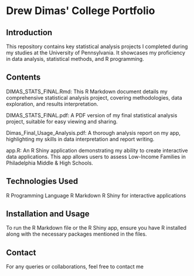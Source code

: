 # Drew Dimas' College Portfolio
## Introduction
This repository contains key statistical analysis projects I completed during my studies at the University of Pennsylvania. It showcases my proficiency in data analysis, statistical methods, and R programming.

## Contents
DIMAS_STATS_FINAL.Rmd: This R Markdown document details my comprehensive statistical analysis project, covering methodologies, data exploration, and results interpretation.

DIMAS_STATS_FINAL.pdf: A PDF version of my final statistical analysis project, suitable for easy viewing and sharing.

Dimas_Final_Usage_Analysis.pdf: A thorough analysis report on my app, highlighting my skills in data interpretation and report writing.

app.R: An R Shiny application demonstrating my ability to create interactive data applications. This app allows users to assess Low-Income Families in Philadelphia Middle & High Schools.

## Technologies Used
R Programming Language
R Markdown
R Shiny for interactive applications

## Installation and Usage
To run the R Markdown file or the R Shiny app, ensure you have R installed along with the necessary packages mentioned in the files.

## Contact
For any queries or collaborations, feel free to contact me
